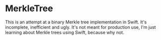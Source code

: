 # MerkleTree

This is an attempt at a binary Merkle tree implementation in Swift. It's incomplete, inefficient and ugly. It's not meant for production use, I'm just learning about Merkle trees using Swift, because why not.
